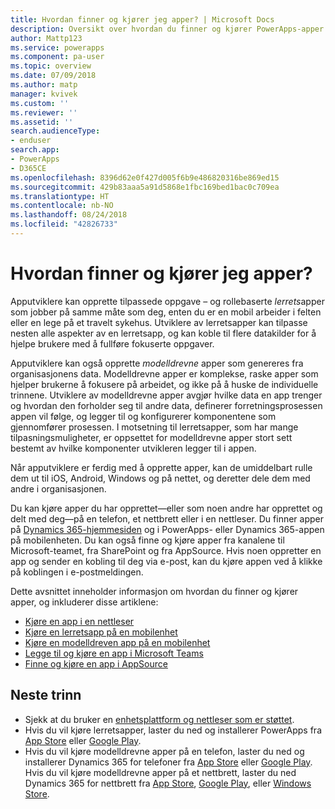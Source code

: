 ```yaml
---
title: Hvordan finner og kjører jeg apper? | Microsoft Docs
description: Oversikt over hvordan du finner og kjører PowerApps-apper.
author: Mattp123
ms.service: powerapps
ms.component: pa-user
ms.topic: overview
ms.date: 07/09/2018
ms.author: matp
manager: kvivek
ms.custom: ''
ms.reviewer: ''
ms.assetid: ''
search.audienceType:
- enduser
search.app:
- PowerApps
- D365CE
ms.openlocfilehash: 8396d62e0f427d005f6b9e486820316be869ed15
ms.sourcegitcommit: 429b83aaa5a91d5868e1fbc169bed1bac0c709ea
ms.translationtype: HT
ms.contentlocale: nb-NO
ms.lasthandoff: 08/24/2018
ms.locfileid: "42826733"
---
```

# <a name="how-do-i-find-and-run-apps"></a>Hvordan finner og kjører jeg apper?
Apputviklere kan opprette tilpassede oppgave – og rollebaserte *lerrets*apper som jobber på samme måte som deg, enten du er en mobil arbeider i felten eller en lege på et travelt sykehus. Utviklere av lerretsapper kan tilpasse nesten alle aspekter av en lerretsapp, og kan koble til flere datakilder for å hjelpe brukere med å fullføre fokuserte oppgaver.

Apputviklere kan også opprette *modelldrevne* apper som genereres fra organisasjonens data. Modelldrevne apper er komplekse, raske apper som hjelper brukerne å fokusere på arbeidet, og ikke på å huske de individuelle trinnene. Utviklere av modelldrevne apper avgjør hvilke data en app trenger og hvordan den forholder seg til andre data, definerer forretningsprosessen appen vil følge, og legger til og konfigurerer komponentene som gjennomfører prosessen. I motsetning til lerretsapper, som har mange tilpasningsmuligheter, er oppsettet for modelldrevne apper stort sett bestemt av hvilke komponenter utvikleren legger til i appen.

Når apputviklere er ferdig med å opprette apper, kan de umiddelbart rulle dem ut til iOS, Android, Windows og på nettet, og deretter dele dem med andre i organisasjonen.

Du kan kjøre apper du har opprettet&mdash;eller som noen andre har opprettet og delt med deg&mdash;på en telefon, et nettbrett eller i en nettleser. Du finner apper på [Dynamics 365-hjemmesiden](https://home.dynamics.com/) og i PowerApps- eller Dynamics 365-appen på mobilenheten. Du kan også finne og kjøre apper fra kanalene til Microsoft-teamet, fra SharePoint og fra AppSource. Hvis noen oppretter en app og sender en kobling til deg via e-post, kan du kjøre appen ved å klikke på koblingen i e-postmeldingen.

Dette avsnittet inneholder informasjon om hvordan du finner og kjører apper, og inkluderer disse artiklene:

* [Kjøre en app i en nettleser](run-app-browser.md)
* [Kjøre en lerretsapp på en mobilenhet](run-app-client.md)
* [Kjøre en modelldreven app på en mobilenhet](run-app-client-model-driven.md)
* [Legge til og kjøre en app i Microsoft Teams](open-app-embedded-in-teams.md)
* [Finne og kjøre en app i AppSource](app-source.md)

## <a name="next-steps"></a>Neste trinn
* Sjekk at du bruker en [enhetsplattform og nettleser som er støttet](../maker/canvas-apps/limits-and-config.md).
* Hvis du vil kjøre lerretsapper, laster du ned og installerer PowerApps fra [App Store](https://itunes.apple.com/app/powerapps/id1047318566?mt=8) eller [Google Play](https://play.google.com/store/apps/details?id=com.microsoft.msapps).
* Hvis du vil kjøre modelldrevne apper på en telefon, laster du ned og installerer Dynamics 365 for telefoner fra [App Store](https://itunes.apple.com/app/dynamics-crm-for-phones/id1003997947?ls=1&mt=8) eller [Google Play](https://play.google.com/store/apps/details?id=com.microsoft.crm.crmphone). Hvis du vil kjøre modelldrevne apper på et nettbrett, laster du ned Dynamics 365 for nettbrett fra [App Store](https://itunes.apple.com/app/microsoft-dynamics-crm/id678800460?mt=8), [Google Play](https://play.google.com/store/apps/details?id=com.microsoft.crm.crmtablet), eller [Windows Store](https://www.microsoft.com/store/p/microsoft-dynamics-365/9nblggh4rfqp).
